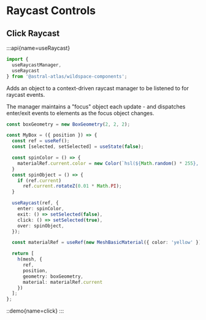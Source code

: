 # Raycast Controls

## Click Raycast

:::api{name=useRaycast}
```ts
import {
  useRaycastManager,
  useRaycast
} from '@astral-atlas/wildspace-components';
```

Adds an object to a context-driven raycast manager to be listened to
for raycast events.

The manager maintains a "focus" object each update - and dispatches
enter/exit events to elements as the focus object changes.

```ts
const boxGeometry = new BoxGeometry(2, 2, 2);

const MyBox = ({ position }) => {
  const ref = useRef();
  const [selected, setSelected] = useState(false);

  const spinColor = () => {
    materialRef.current.color = new Color(`hsl(${Math.random() * 255}, 75%, 75%)`)
  }
  const spinObject = () => {
    if (ref.current)
      ref.current.rotateZ(0.01 * Math.PI);
  }

  useRaycast(ref, {
    enter: spinColor,
    exit: () => setSelected(false),
    click: () => setSelected(true),
    over: spinObject,
  });

  const materialRef = useRef(new MeshBasicMaterial({ color: 'yellow' }))

  return [
    h(mesh, {
      ref,
      position,
      geometry: boxGeometry,
      material: materialRef.current
    })
  ];
};
```

::demo{name=click}
:::